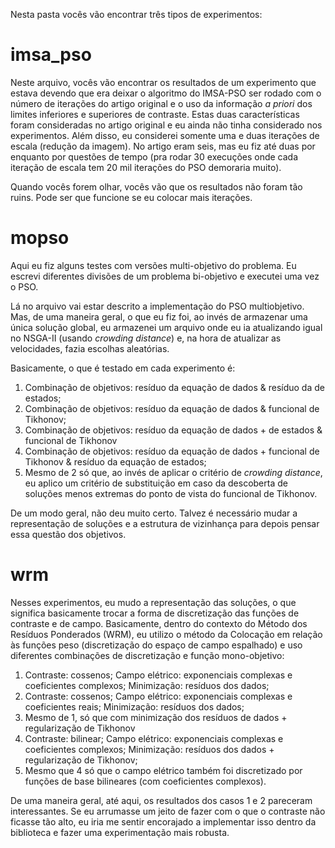 Nesta pasta vocês vão encontrar três tipos de experimentos:

# imsa_pso

Neste arquivo, vocês vão encontrar os resultados de um experimento que estava devendo que era deixar o algoritmo do IMSA-PSO ser rodado com o número de iterações do artigo original e o uso da informação *a priori* dos limites inferiores e superiores de contraste. Estas duas características foram consideradas no artigo original e eu ainda não tinha considerado nos experimentos. Além disso, eu considerei somente uma e duas iterações de escala (redução da imagem). No artigo eram seis, mas eu fiz até duas por enquanto por questões de tempo (pra rodar 30 execuções onde cada iteração de escala tem 20 mil iterações do PSO demoraria muito).

Quando vocês forem olhar, vocês vão que os resultados não foram tão ruins. Pode ser que funcione se eu colocar mais iterações.

# mopso

Aqui eu fiz alguns testes com versões multi-objetivo do problema. Eu escrevi diferentes divisões de um problema bi-objetivo e executei uma vez o PSO.

Lá no arquivo vai estar descrito a implementação do PSO multiobjetivo. Mas, de uma maneira geral, o que eu fiz foi, ao invés de armazenar uma única solução global, eu armazenei um arquivo onde eu ia atualizando igual no NSGA-II (usando *crowding distance*) e, na hora de atualizar as velocidades, fazia escolhas aleatórias.

Basicamente, o que é testado em cada experimento é:

1. Combinação de objetivos: resíduo da equação de dados & resíduo da de estados;
2. Combinação de objetivos: resíduo da equação de dados & funcional de Tikhonov;
3. Combinação de objetivos: resíduo da equação de dados + de estados & funcional de Tikhonov
4. Combinação de objetivos: resíduo da equação de dados + funcional de Tikhonov & resíduo da equação de estados;
5. Mesmo de 2 só que, ao invés de aplicar o critério de *crowding distance*, eu aplico um critério de substituição em caso da descoberta de soluções menos extremas do ponto de vista do funcional de Tikhonov.

De um modo geral, não deu muito certo. Talvez é necessário mudar a representação de soluções e a estrutura de vizinhança para depois pensar essa questão dos objetivos.

# wrm

Nesses experimentos, eu mudo a representação das soluções, o que significa basicamente trocar a forma de discretização das funções de contraste e de campo. Basicamente, dentro do contexto do Método dos Resíduos Ponderados (WRM), eu utilizo o método da Colocação em relação às funções peso (discretização do espaço de campo espalhado) e uso diferentes combinações de discretização e função mono-objetivo:

1. Contraste: cossenos; Campo elétrico: exponenciais complexas e coeficientes complexos; Minimização: resíduos dos dados;
2. Contraste: cossenos; Campo elétrico: exponenciais complexas e coeficientes reais; Minimização: resíduos dos dados;
3. Mesmo de 1, só que com minimização dos resíduos de dados + regularização de Tikhonov
4. Contraste: bilinear; Campo elétrico: exponenciais complexas e coeficientes complexos; Minimização: resíduos dos dados + regularização de Tikhonov;
5. Mesmo que 4 só que o campo elétrico também foi discretizado por funções de base bilineares (com coeficientes complexos).

De uma maneira geral, até aqui, os resultados dos casos 1 e 2 pareceram interessantes. Se eu arrumasse um jeito de fazer com o que o contraste não ficasse tão alto, eu iria me sentir encorajado a implementar isso dentro da biblioteca e fazer uma experimentação mais robusta.
